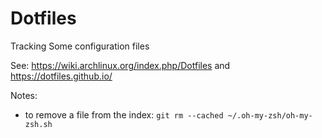 # Dotfiles
Tracking Some configuration files

See: https://wiki.archlinux.org/index.php/Dotfiles and https://dotfiles.github.io/

Notes:
 - to remove a file from the index: `git rm --cached ~/.oh-my-zsh/oh-my-zsh.sh`
